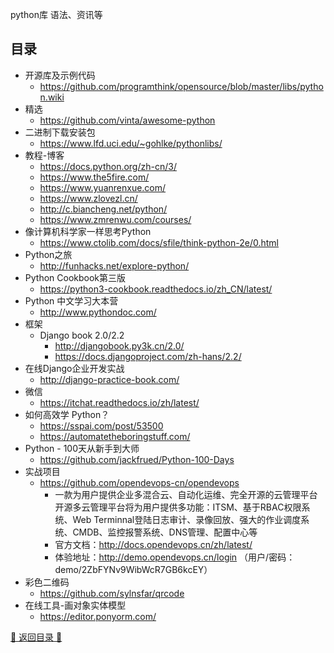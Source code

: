 
python库 语法、资讯等

## 目录

+ 开源库及示例代码
  + https://github.com/programthink/opensource/blob/master/libs/python.wiki
+ 精选
  + https://github.com/vinta/awesome-python
+ 二进制下载安装包
  + https://www.lfd.uci.edu/~gohlke/pythonlibs/
+ 教程-博客
  + https://docs.python.org/zh-cn/3/
  + https://www.the5fire.com/
  + https://www.yuanrenxue.com/  
  + https://www.zlovezl.cn/
  + http://c.biancheng.net/python/
  + https://www.zmrenwu.com/courses/
+ 像计算机科学家一样思考Python
  + https://www.ctolib.com/docs/sfile/think-python-2e/0.html
+ Python之旅
  + http://funhacks.net/explore-python/
+ Python Cookbook第三版 
  + https://python3-cookbook.readthedocs.io/zh_CN/latest/
+ Python 中文学习大本营
  + http://www.pythondoc.com/
+ 框架
  + Django book 2.0/2.2 
    + http://djangobook.py3k.cn/2.0/
    + https://docs.djangoproject.com/zh-hans/2.2/
+ 在线Django企业开发实战
  + http://django-practice-book.com/
+ 微信
  + https://itchat.readthedocs.io/zh/latest/
+ 如何高效学 Python？
  + https://sspai.com/post/53500
  + https://automatetheboringstuff.com/
+ Python - 100天从新手到大师
  + https://github.com/jackfrued/Python-100-Days
+ 实战项目
  + https://github.com/opendevops-cn/opendevops
    + 一款为用户提供企业多混合云、自动化运维、完全开源的云管理平台 开源多云管理平台将为用户提供多功能：ITSM、基于RBAC权限系统、Web Terminnal登陆日志审计、录像回放、强大的作业调度系统、CMDB、监控报警系统、DNS管理、配置中心等
    + 官方文档：http://docs.opendevops.cn/zh/latest/
    + 体验地址：http://demo.opendevops.cn/login （用户/密码：demo/2ZbFYNv9WibWcR7GB6kcEY）
+ 彩色二维码
    + https://github.com/sylnsfar/qrcode
+ 在线工具-画对象实体模型
  + https://editor.ponyorm.com/

[💙 返回目录 💙](#目录)
